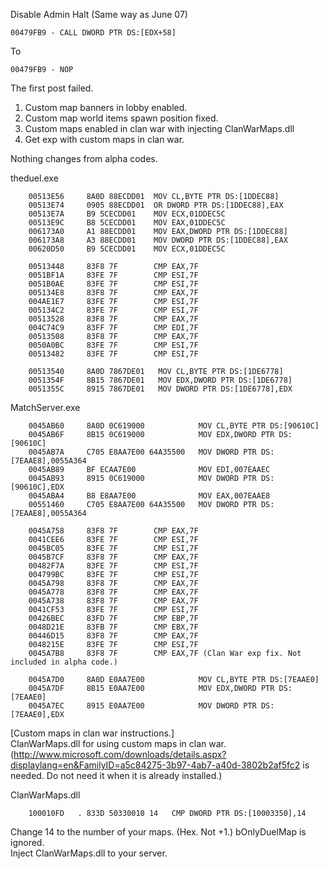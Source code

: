 Disable Admin Halt (Same way as June 07)

    00479FB9 - CALL DWORD PTR DS:[EDX+58]

To

    00479FB9 - NOP



The first post failed. <br>
1. Custom map banners in lobby enabled. <br>
2. Custom map world items spawn position fixed. <br>
3. Custom maps enabled in clan war with injecting ClanWarMaps.dll <br>
4. Get exp with custom maps in clan war. <br>

Nothing changes from alpha codes. <br>

theduel.exe <br>


        00513E56     8A0D 88ECDD01  MOV CL,BYTE PTR DS:[1DDEC88]
        00513E74     0905 88ECDD01  OR DWORD PTR DS:[1DDEC88],EAX
        00513E7A     B9 5CECDD01    MOV ECX,01DDEC5C
        00513E9C     B8 5CECDD01    MOV EAX,01DDEC5C
        006173A0     A1 88ECDD01    MOV EAX,DWORD PTR DS:[1DDEC88]
        006173A8     A3 88ECDD01    MOV DWORD PTR DS:[1DDEC88],EAX
        00620D50     B9 5CECDD01    MOV ECX,01DDEC5C

        00513448     83F8 7F        CMP EAX,7F
        0051BF1A     83FE 7F        CMP ESI,7F
        0051B0AE     83FE 7F        CMP ESI,7F
        005134E8     83F8 7F        CMP EAX,7F
        004AE1E7     83FE 7F        CMP ESI,7F
        005134C2     83FE 7F        CMP ESI,7F
        00513528     83F8 7F        CMP EAX,7F
        004C74C9     83FF 7F        CMP EDI,7F
        00513508     83F8 7F        CMP EAX,7F
        0050A0BC     83FE 7F        CMP ESI,7F
        00513482     83FE 7F        CMP ESI,7F

        00513540     8A0D 7867DE01   MOV CL,BYTE PTR DS:[1DE6778]
        0051354F     8B15 7867DE01   MOV EDX,DWORD PTR DS:[1DE6778]
        0051355C     8915 7867DE01   MOV DWORD PTR DS:[1DE6778],EDX
        
        
MatchServer.exe <br>

        0045AB60     8A0D 0C619000            MOV CL,BYTE PTR DS:[90610C]
        0045AB6F     8B15 0C619000            MOV EDX,DWORD PTR DS:[90610C]
        0045AB7A     C705 E8AA7E00 64A35500   MOV DWORD PTR DS:[7EAAE8],0055A364
        0045AB89     BF ECAA7E00              MOV EDI,007EAAEC
        0045AB93     8915 0C619000            MOV DWORD PTR DS:[90610C],EDX
        0045ABA4     B8 E8AA7E00              MOV EAX,007EAAE8
        00551460     C705 E8AA7E00 64A35500   MOV DWORD PTR DS:[7EAAE8],0055A364

        0045A758     83F8 7F        CMP EAX,7F
        0041CEE6     83FE 7F        CMP ESI,7F
        0045BC05     83FE 7F        CMP ESI,7F
        0045B7CF     83F8 7F        CMP EAX,7F
        00482F7A     83FE 7F        CMP ESI,7F
        004799BC     83FE 7F        CMP ESI,7F
        0045A798     83F8 7F        CMP EAX,7F
        0045A778     83F8 7F        CMP EAX,7F
        0045A738     83F8 7F        CMP EAX,7F
        0041CF53     83FE 7F        CMP ESI,7F
        00426BEC     83FD 7F        CMP EBP,7F
        0048D21E     83FB 7F        CMP EBX,7F
        00446D15     83F8 7F        CMP EAX,7F
        0048215E     83FE 7F        CMP ESI,7F
        0045A7B8     83F8 7F        CMP EAX,7F (Clan War exp fix. Not included in alpha code.)

        0045A7D0     8A0D E0AA7E00            MOV CL,BYTE PTR DS:[7EAAE0]
        0045A7DF     8B15 E0AA7E00            MOV EDX,DWORD PTR DS:[7EAAE0]
        0045A7EC     8915 E0AA7E00            MOV DWORD PTR DS:[7EAAE0],EDX

[Custom maps in clan war instructions.] <br>
ClanWarMaps.dll for using custom maps in clan war. <br>
(http://www.microsoft.com/downloads/details.aspx?displaylang=en&FamilyID=a5c84275-3b97-4ab7-a40d-3802b2af5fc2 is needed. Do not need it when it is already installed.) <br>

ClanWarMaps.dll <br>

        100010FD   . 833D 50330010 14   CMP DWORD PTR DS:[10003350],14


Change 14 to the number of your maps. (Hex. Not +1.) bOnlyDuelMap is ignored.<br>
Inject ClanWarMaps.dll to your server.<br>












        
        
